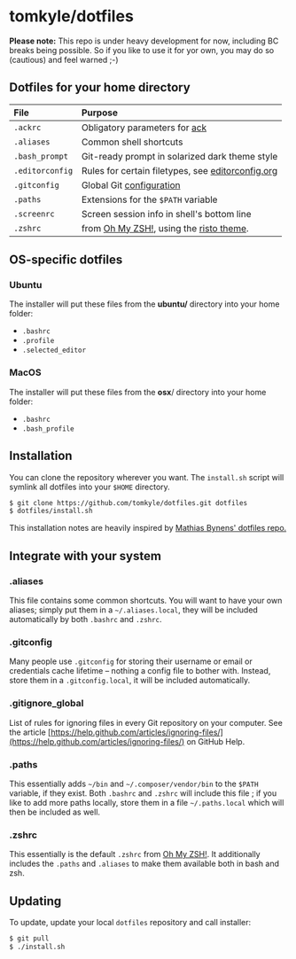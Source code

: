 # tomkyle/dotfiles

**Please note:** This repo is under heavy development for now, including BC breaks being possible. So if you like to use it for yor own, you may do so (cautious) and feel warned ;-)

## Dotfiles for your home directory

File | Purpose
:----| :-------
`.ackrc` | Obligatory parameters for [ack](http://beyondgrep.com/)
`.aliases` | Common shell shortcuts 
`.bash_prompt` | Git-ready prompt in solarized dark theme style
`.editorconfig` | Rules for certain filetypes, see [editorconfig.org](http://editorconfig.org/)
`.gitconfig` | Global Git [configuration](http://git-scm.com/docs/git-config)
`.paths` | Extensions for the `$PATH` variable
`.screenrc` | Screen session info in shell's bottom line
`.zshrc` | from [Oh My ZSH!](http://ohmyz.sh/), using the [risto theme](https://github.com/robbyrussell/oh-my-zsh/wiki/Themes#risto). 

## OS-specific dotfiles

### Ubuntu

The installer will put these files from the **ubuntu/** directory into your home folder:

- `.bashrc`
- `.profile`
- `.selected_editor`

### MacOS

The installer will put these files from the **osx**/ directory into your home folder:

- `.bashrc`
- `.bash_profile`



## Installation

You can clone the repository wherever you want. The `install.sh` script will symlink all dotfiles into your `$HOME` directory.

```bash
$ git clone https://github.com/tomkyle/dotfiles.git dotfiles
$ dotfiles/install.sh
```

This installation notes are heavily inspired by [Mathias Bynens' dotfiles repo.](https://github.com/mathiasbynens/dotfiles)



## Integrate with your system

### .aliases
This file contains some common shortcuts. You will want to have your own aliases; simply put them in a `~/.aliases.local`, they will be included automatically by both `.bashrc` and `.zshrc`.

### .gitconfig
Many people use `.gitconfig` for storing their username or email or credentials cache lifetime – nothing a config file to bother with. Instead, store them in a `.gitconfig.local`, it will be included automatically.

### .gitignore_global
List of rules for ignoring files in every Git repository on your computer.
See the article [https://help.github.com/articles/ignoring-files/](https://help.github.com/articles/ignoring-files/) on GitHub Help.

### .paths
This essentially adds `~/bin` and `~/.composer/vendor/bin` to the `$PATH` variable, if they exist. Both `.bashrc` and `.zshrc` will include this file ; if you like to add more paths locally, store them in a file `~/.paths.local` which will then be included as well.

### .zshrc
This essentially is the default `.zshrc` from [Oh My ZSH!](http://ohmyz.sh/). It additionally includes the `.paths` and `.aliases` to make them available both in bash and zsh.




## Updating

To update, update your local `dotfiles` repository and call installer:

```bash
$ git pull
$ ./install.sh
```
